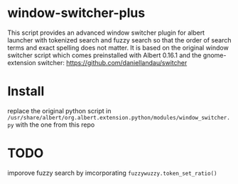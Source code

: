 # window-switcher-plus
This script provides an advanced window switcher plugin for albert launcher with tokenized search and fuzzy search
so that the order of search terms and exact spelling does not matter. It is based on the original window switcher script which comes preinstalled with Albert 0.16.1
and the gnome-extension switcher: https://github.com/daniellandau/switcher


# Install 
replace the original python script in `/usr/share/albert/org.albert.extension.python/modules/window_switcher.py` with  the one from this repo

# TODO 
imporove fuzzy search by imcorporating `fuzzywuzzy.token_set_ratio()`
